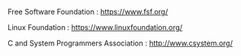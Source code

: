 Free Software Foundation             : https://www.fsf.org/

Linux Foundation                     : https://www.linuxfoundation.org/

C and System Programmers Association : http://www.csystem.org/ 